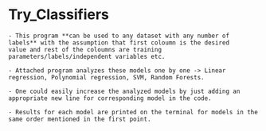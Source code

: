 # Try_Classifiers

    - This program **can be used to any dataset with any number of labels** with the assumption that first coloumn is the desired         value and rest of the coloumns are training parameters/labels/independent variables etc.
    
    - Attached program analyzes these models one by one -> Linear regression, Polynomial regression, SVM, Random Forests.

    - One could easily increase the analyzed models by just adding an appropriate new line for corresponding model in the code.

    - Results for each model are printed on the terminal for models in the same order mentioned in the first point.
